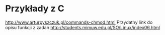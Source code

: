 # Przykłady z C
http://www.arturpyszczuk.pl/commands-chmod.html
Przydatny link do opisu funkcji z zadań
http://students.mimuw.edu.pl/SO/Linux/index06.html
